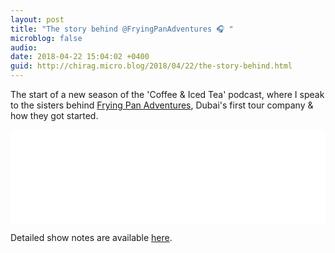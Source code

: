 ```yaml
---
layout: post
title: "The story behind @FryingPanAdventures 🎧 "
microblog: false
audio: 
date: 2018-04-22 15:04:02 +0400
guid: http://chirag.micro.blog/2018/04/22/the-story-behind.html
---
```

The start of a new season of the 'Coffee & Iced Tea' podcast, where I speak to the sisters behind [Frying Pan Adventures](http://fryingpanadventures.com), Dubai's first tour company & how they got started.

<iframe class="player responsive-iframe" src="//coffeeandicedtea.podiant.co/e/361e34c1412252/embed/" height="150" width="100%" frameborder="0"></iframe>

Detailed show notes are available [here](http://pod.coffeeandicedtea.com/FryingPanAdventures).
